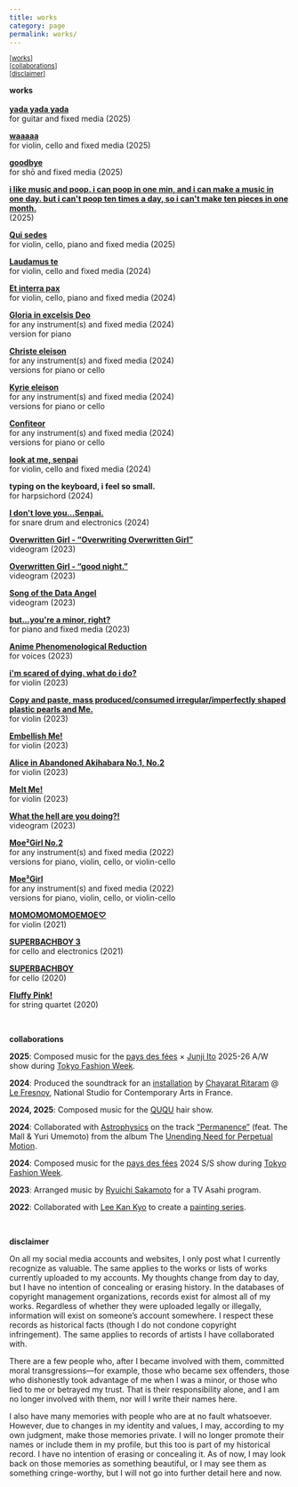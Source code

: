 ```yaml
---
title: works
category: page
permalink: works/
---
```


<small>[[works](#anchor1)]</small>  
<small>[[collaborations](#anchor2)]</small>  
<small>[[disclaimer](#anchor3)]</small>  

**works**  
<a id="anchor1"></a>  
**[yada yada yada](https://youtu.be/-_HhkCzBPtQ)**  
for guitar and fixed media (2025)

**[waaaaa](https://youtu.be/ijS8H6_3Odg)**  
for violin, cello and fixed media (2025)

**[goodbye](https://youtu.be/aX8Uu85CPoI?si=ryjQz5JCEvqMsQCC)**  
for shō and fixed media (2025)

**[i like music and poop. i can poop in one min, and i can make a music in one day. but i can't poop ten times a day, so i can't make ten pieces in one month.](https://yuriumemoto.bandcamp.com/track/i-like-music-and-poop-i-can-poop-in-one-min-and-i-can-make-a-music-in-one-day-but-i-cant-poop-ten-times-a-day-so-i-cant-make-ten-pieces-in-one-month)**  
(2025)

**[Qui sedes](https://youtu.be/peJE0L2dwjY)**  
for violin, cello, piano and fixed media (2025)

**[Laudamus te](https://youtu.be/AXXq4kSuWUg)**  
for violin, cello and fixed media (2024)

**[Et interra pax](https://youtu.be/ITQILA2tVlc)**  
for violin, cello, piano and fixed media (2024)

**[Gloria in excelsis Deo](https://youtu.be/vAVecQvKBJo)**  
for any instrument(s) and fixed media (2024)  
version for piano

**[Christe eleison](https://youtu.be/rsQs0Q_mK2c)**  
for any instrument(s) and fixed media (2024)  
versions for piano or cello

**[Kyrie eleison](https://youtu.be/nBXh8UH_2V8)**  
for any instrument(s) and fixed media (2024)  
versions for piano or cello

**[Confiteor](https://youtu.be/EeS8XX4lmeM)**  
for any instrument(s) and fixed media (2024)  
versions for piano or cello

**[look at me, senpai](https://youtu.be/gCjOS_-_WLc?si=yb2C1UjMpIIn2t-s)**  
for violin, cello and fixed media (2024)

**typing on the keyboard, i feel so small.**  
for harpsichord (2024)

**[I don't love you...Senpai.](https://www.youtube.com/watch?v=z_axOeS6H24&t=29s)**  
for snare drum and electronics (2024)

**[Overwritten Girl - “Overwriting Overwritten Girl”](https://youtu.be/vyrg_JCydHA?si=oasoWY3JBzqe0TiK)**  
videogram (2023)

**[Overwritten Girl - “good night.”](https://youtu.be/TfjUW81PZ-w?si=IiuDxSCQq_UAfAAR)**  
videogram (2023)

**[Song of the Data Angel](https://youtu.be/0X3MOmN9_KU?si=7nCDoemMPlukoyiR)**  
videogram (2023)

**[but...you're a minor, right?](https://youtu.be/0-B_Yw17b0k?si=_nPHYjKICoqUD4cd)**  
for piano and fixed media (2023)

**[Anime Phenomenological Reduction](https://www.youtube.com/watch?v=9QAmWViqJo8&t=3s)**  
for voices (2023)

**[i'm scared of dying. what do i do?](https://youtu.be/FHZgv7qcewc?si=jsd0hVsV4mZFUYhf)**  
for violin (2023)  

**[Copy and paste, mass produced/consumed irregular/imperfectly shaped plastic pearls and Me.](https://youtu.be/_ezdfHcVnOE?si=U3D3QKFJzFSQzSJ8)**  
for violin (2023)  

**[Embellish Me!](https://youtu.be/IgFRV0ZTsuw?si=orD_mcHEZbKSWu_8)**  
for violin (2023)  

**[Alice in Abandoned Akihabara No.1, No.2](https://youtu.be/IgFRV0ZTsuw?si=orD_mcHEZbKSWu_8)**  
for violin (2023)  

**[Melt Me!](https://youtu.be/IgFRV0ZTsuw?si=orD_mcHEZbKSWu_8)**  
for violin (2023)

**[What the hell are you doing?!](https://youtu.be/j-utfdxtvcI?si=AF42vSGbZihbyXmA)**  
videogram (2023)

**[Moe²Girl No.2](https://youtu.be/sFESuZJ9-jg?si=vCdv2LMcqUHT8I-g)**  
for any instrument(s) and fixed media (2022)  
versions for piano, violin, cello, or violin-cello

**[Moe²Girl](https://youtu.be/BTuI1c6JdLU?si=Ic_YO1cu3wofxc_7)**  
for any instrument(s) and fixed media (2022)  
versions for piano, violin, cello, or violin-cello

**[MOMOMOMOMOEMOE♡](https://youtu.be/KMLexWsqGdM?si=WI_QyOEnwGd75L56)**  
for violin (2021)

**[SUPERBACHBOY 3](https://youtu.be/EKFb66A6bdM?si=bXH3B90oU8qeHeKL)**  
for cello and electronics (2021)

**[SUPERBACHBOY](https://youtu.be/OdEGftdC2jE?si=_CZ0JMYJbBmp-BZN)**  
for cello (2020)

**[Fluffy Pink!](https://youtu.be/jGv8AuLA9dc?si=SvrrmsiMaM1FT-F9)**  
for string quartet (2020)

<br>  
<a id="anchor2"></a>  

**collaborations**  

**2025**: Composed music for the [pays des fées](https://www.pays-des-fees.com/) × [Junji Ito](https://en.wikipedia.org/wiki/Junji_Ito) 2025-26 A/W show during [Tokyo Fashion Week](https://rakutenfashionweektokyo.com/en/).  

**2024**: Produced the soundtrack for an [installation](https://vimeo.com/1031181683?share=copy) by [Chayarat Ritaram](https://www.lefresnoy.net/en/ecole/etudiant/607/) @ [Le Fresnoy](https://www.lefresnoy.net/en/), National Studio for Contemporary Arts in France.  

**2024, 2025**: Composed music for the [QUQU](https://ququ.tokyo/) hair show.  

**2024**: Collaborated with [Astrophysics](https://www.youtube.com/channel/UCWSC_-y9QsDmACXRY3rvtsQ) on the track [“Permanence”](https://youtu.be/Y1hTFcH8wwg?si=L2paonDp0qdLIrpy) (feat. The Mall & Yuri Umemoto) from the album The [Unending Need for Perpetual Motion](https://youtu.be/xzPwmzUlXx0?si=xfRrZy3B_iARggq-).  

**2024**: Composed music for the [pays des fées](https://www.pays-des-fees.com/) 2024 S/S show during [Tokyo Fashion Week](https://rakutenfashionweektokyo.com/en/).  

**2023**: Arranged music by [Ryuichi Sakamoto](https://www.sitesakamoto.com/biography) for a TV Asahi program.  

**2022**: Collaborated with [Lee Kan Kyo](https://leekankyo.com/) to create a [painting series](https://www.fashionsnap.com/article/leekankyo-interview/#lg=1&slide=11).  

<br>  
<a id="anchor3"></a>  

**disclaimer**  

On all my social media accounts and websites, I only post what I currently recognize as valuable. The same applies to the works or lists of works currently uploaded to my accounts. My thoughts change from day to day, but I have no intention of concealing or erasing history. In the databases of copyright management organizations, records exist for almost all of my works. Regardless of whether they were uploaded legally or illegally, information will exist on someone’s account somewhere. I respect these records as historical facts (though I do not condone copyright infringement). The same applies to records of artists I have collaborated with.

There are a few people who, after I became involved with them, committed moral transgressions—for example, those who became sex offenders, those who dishonestly took advantage of me when I was a minor, or those who lied to me or betrayed my trust. That is their responsibility alone, and I am no longer involved with them, nor will I write their names here.

I also have many memories with people who are at no fault whatsoever. However, due to changes in my identity and values, I may, according to my own judgment, make those memories private. I will no longer promote their names or include them in my profile, but this too is part of my historical record. I have no intention of erasing or concealing it. As of now, I may look back on those memories as something beautiful, or I may see them as something cringe-worthy, but I will not go into further detail here and now.
